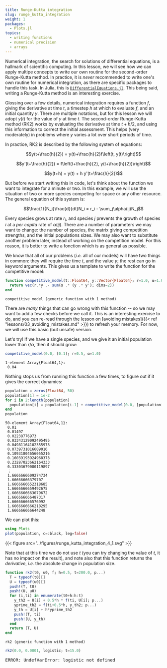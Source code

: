 ```yaml
---
title: Runge-Kutta integration
slug: runge_kutta_integration
weight: 1
packages:
  - Plots.jl
topics:
  - writing functions
  - numerical precision
  - arrays
---
```


Numerical integration, the search for solutions of differential equations, is a
hallmark of scientific computing. In this lesson, we will see how we can apply
multipe concepts to write our own routine for the second-order Runge-Kutta
method. In practice, it is *never* recommended to write one's own routine for
numerical integration, as there are specific packages to handle this task. In
Julia, this is
[`DifferentialEquations.jl`](http://docs.juliadiffeq.org/latest/). This being
said, writing a Runge-Kutta method is an interesting exercise.

Glossing over a few details, numerical integration requires a function $f$,
giving the derivative at time $t$, a timestep $h$ at which to evaluate $f$, and
an initial quantity $y$. There are multiple notations, but for this lesson we
will adopt $y(t)$ for the value of $y$ at time $t$. The second-order Runge-Kutta
method (RK2) works by evaluating the derivative at time $t+h/2$, and using this
information to correct the initial assessment. This helps (very moderately) in
problems where $y$ varies a lot over short periods of time.

In practice, RK2 is described by the following system of equations:

$$y(t+\frac{h}{2}) = y(t)+\frac{h}{2}f\left(t, y(t)\right)$$

$$y'(t+\frac{h}{2}) = f\left(t+\frac{h}{2}, y(t+\frac{h}{2})\right)$$

$$y(t+h) = y(t) + h y'(t+\frac{h}{2})$$

But before we start writing this in code, let's think about the function we want
to integrate for a minute or two. In this example, we will use the situation of
two or more species competing for space or any other resource. The general
equation of this system is:

$$\frac{1}{N_i}\frac{d}{dt}N_i = r_i - \sum_j\alpha(ij)N_j$$

Every species grows at rate $r_i$, and species $j$ prevents the growth of
species $i$ at a *per capita* rate of $\alpha(ij)$. There are a number of
parameters we may want to change: the number of species, the matrix giving
competition strengths, and the initial populations sizes. We may also want to
substitute another problem later, instead of working on the competition model.
For this reason, it is better to write a fonction which is as general as
possible.

We know that all of our problems (*i.e.* all of our models) will have two things
in common: they will require the time $t$, and the value $y$; the rest can go in
keyword arguments. This gives us a template to write the function for the
competitive model:

````julia
function competitive_model(t::Float64, y::Vector{Float64}; r=1.0, α=1.0)
  return vec(r.*y .- sum(α .* (y .* y'); dims=2))
end
````


````
competitive_model (generic function with 1 method)
````





There are *many* things that can go wrong with this function -- so we may want
to add a few checks before we call it. This is an interesting exercise to do,
and you can re-read through the lesson on [avoiding mistakes]({{< ref
"lessons/03_avoiding_mistakes.md" >}}) to refresh your memory. For now, we will
use this basic (but unsafe) version.

Let's try! If we have a single species, and we give it an initial population
lower than $r/\alpha$, then it should grow:

````julia
competitive_model(0.0, [0.1]; r=0.5, α=1.0)
````


````
1-element Array{Float64,1}:
 0.04
````





Nothing stops us from running this function a few times, to figure out if it
gives the correct dynamics:

````julia
population = zeros(Float64, 50)
population[1] = 1e-2
for i in 2:length(population)
  population[i] = population[i-1] + competitive_model(0.0, [population[i-1]]; r=0.5, α=0.3)[1]
end
population
````


````
50-element Array{Float64,1}:
 0.01               
 0.01497            
 0.02238776973      
 0.03343129092495495
 0.04981164102355973
 0.0739731016609016 
 0.10931804656055216
 0.16039193924968373
 0.23287023662164333
 0.33303679080119897
 ⋮                  
 1.6666666609274734 
 1.66666666379707   
 1.6666666652318685 
 1.6666666659492675 
 1.6666666663079672 
 1.666666666487317  
 1.666666666576992  
 1.6666666666218295 
 1.666666666644248
````





We can plot this:

````julia
using Plots
plot(population, c=:black, leg=false)
````


{{< figure src="../figures/runge_kutta_integration_4_1.svg"  >}}


Note that at this time we do not use $t$ (you can try changing the value of $t$,
it has no impact on the result), and note also that this function returns the
*derivative*, *i.e.* the absolute change in population size.

````julia
function rk2(t0, u0, f; h=0.5, t=200.0, p...)
  T = typeof(t0)[]
  U = typeof(u0)[]
  push!(T, t0)
  push!(U, u0)
  for (i,ti) in enumerate(t0+h:h:t)
    y_th2 = U[i] + 0.5*h * f(ti, U[i]; p...)
    yprime_th2 = f(ti+0.5*h, y_th2; p...)
    y_th = U[i] + h*yprime_th2
    push!(T, ti)
    push!(U, y_th)
  end
  return (T, U)
end
````


````
rk2 (generic function with 1 method)
````



````julia
rk2(0.0, 0.0001, logistic; t=15.0)
````


<pre class="julia-error">
ERROR: UndefVarError: logistic not defined
</pre>

